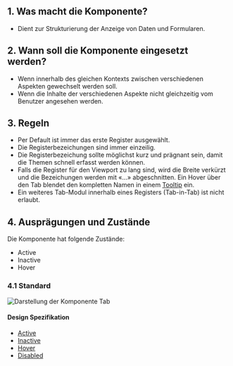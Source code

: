 ## 1. Was macht die Komponente?
* Dient zur Strukturierung der Anzeige von Daten und Formularen.


## 2. Wann soll die Komponente eingesetzt werden?
* Wenn innerhalb des gleichen Kontexts zwischen verschiedenen Aspekten gewechselt werden soll.
* Wenn die Inhalte der verschiedenen Aspekte nicht gleichzeitig vom Benutzer angesehen werden.


## 3. Regeln
* Per Default ist immer das erste Register ausgewählt.
* Die Registerbezeichungen sind immer einzeilig.
* Die Registerbezeichung sollte möglichst kurz und prägnant sein, damit die Themen schnell erfasst werden können.
* Falls die Register für den Viewport zu lang sind, wird die Breite verkürzt und die Bezeichungen werden mit «...» abgeschnitten. Ein Hover über den Tab blendet den kompletten Namen in einem [Tooltip](https://digital.sbb.ch/de/webapps/components/tooltip) ein.
* Ein weiteres Tab-Modul innerhalb eines Registers (Tab-in-Tab) ist nicht erlaubt.


## 4. Ausprägungen und Zustände 
Die Komponente hat folgende Zustände:
* Active
* Inactive
* Hover

### 4.1 Standard
![Darstellung der Komponente Tab](https://raw.githubusercontent.com/sbb-design-systems/sbb-design-system/master/webapp/components/tab/images/tab_default.png 'class: image')

#### Design Spezifikation
* [Active](https://sbb.invisionapp.com/d/main#/console/17140415/355318571/inspect)
* [Inactive](https://sbb.invisionapp.com/d/main#/console/17140415/355318572/inspect)
* [Hover](https://sbb.invisionapp.com/d/main#/console/17140415/355318573/inspect)
* [Disabled](https://sbb.invisionapp.com/d/main#/console/17140415/395669804/inspect)
